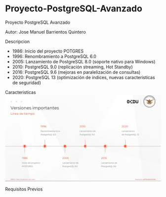 # Proyecto-PostgreSQL-Avanzado
Proyecto PostgreSQL Avanzado

Autor: Jose Manuel Barrientos Quintero


Descripcion 
* 1986: Inicio del proyecto POTGRES
* 1996: Renombramiento a PostgreSQL 6.0
* 2005: Lanzamiento de PostgreSQL 8.0 (soporte nativo para Windows)
* 2010: PostgreSQL 9.0 (replicación streaming, Hot Standby)
* 2016: PostgreSQL 9.6 (mejoras en paralelización de consultas)
* 2020: PostgreSQL 13 (optimización de índices, nuevas características de seguridad)

Caracteristicas
![img](./imagen/imagen.jpg)

Requisitos Previos
